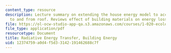 ```yaml
---
content_type: resource
description: Lecture summary on extending the house energy model to account for radiation
  to and from roof. Reviews effect of building materials on energy loss.
file: https://ol-ocw-studio-app-qa.s3.amazonaws.com/courses/1-020-ecology-ii-engineering-for-sustainability-spring-2008/12374759a0d4f5d33142191462688c7f_lec10.pdf
file_type: application/pdf
resourcetype: Document
title: Radiative Energy Transfer, Building Energy
uid: 12374759-a0d4-f5d3-3142-191462688c7f
---
```

